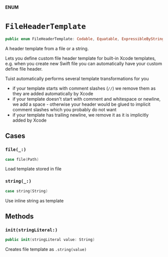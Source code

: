 **ENUM**

# `FileHeaderTemplate`

```swift
public enum FileHeaderTemplate: Codable, Equatable, ExpressibleByStringInterpolation
```

A header template from a file or a string.

Lets you define custom file header template for built-in Xcode templates, e.g. when you create new Swift file you can
automatically have your custom define file header.

Tuist automatically performs several template transformations for you
 - if your template starts with comment slashes (`//`) we remove them as they are added automatically by Xcode
 - if your template doesn't start with comment and whitespace or newline, we add a space - otherwise your header would be
glued to implicit comment slashes which you probably do not want
 - if your template has trailing newline, we remove it as it is implicitly added by Xcode

## Cases
### `file(_:)`

```swift
case file(Path)
```

Load template stored in file

### `string(_:)`

```swift
case string(String)
```

Use inline string as template

## Methods
### `init(stringLiteral:)`

```swift
public init(stringLiteral value: String)
```

Creates file template as `.string(value)`
